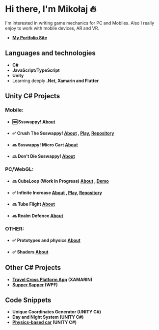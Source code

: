 # Hi there, I'm Mikołaj 🔥
I'm interested in writing game mechanics for PC and Mobiles. 
Also I really enjoy to work with mobile devices, AR and VR.
- **[My Portfolio Site](https://ikommm.github.io/Portfolio/index_en.html)**

## Languages and technologies
- **C#**
- **JavaScript/TypeScript**
- **Unity**
- Learning deeply **.Net, Xamarin and Flutter**

## Unity C# Projects
### Mobile:
- #### 🆕 Ssswappy! **[About](https://ikommm.github.io/Portfolio/articles/Art_10_en.html)**
- #### ✅ Crush The Ssswappy! **[About](https://ikommm.github.io/Portfolio/index_en.html)** , **[Play](https://drive.google.com/drive/folders/1I5qUT03ACj1hvQ-FpXlPjzKRvdNzUGPy?usp=sharing)**, **[Repository](https://github.com/IKOMMM/CrushTheSsswappy)** 
- #### 🔜 Ssswappy! Micro Cart **[About](https://ikommm.github.io/Portfolio/index_en.html)**
- #### 🔜 Don't Die Ssswappy!  **[About](https://ikommm.github.io/Portfolio/index_en.html)**
### PC/WebGL:
- #### 🔜 CubeLoop (Work In Progress) **[About](https://ikommm.github.io/Portfolio/articles/Art_01_en.html)** , **[Demo](https://drive.google.com/drive/folders/1_O_Lf_jmAKofTPjilSvhCzgRSD0pHDvE)**
- #### ✅ Infinite Increase **[About](https://ikommm.github.io/Portfolio/articles/Art_12_en.html)** , **[Play](https://ikommm.github.io/Infinite_Increase_Build/)**, **[Repository](https://github.com/IKOMMM/Infinite_Increase)** 
- #### 🔜 Tube Flight **[About](https://ikommm.github.io/Portfolio/articles/Art_12_en.html)**
- #### 🔜 Realm Defence  **[About](https://ikommm.github.io/Portfolio/articles/Art_12_en.html)**
### OTHER:
- #### ✅ Prototypes and physics **[About](https://ikommm.github.io/Portfolio/articles/Art_20_en.html)**
- #### ✅ Shaders **[About](https://ikommm.github.io/Portfolio/articles/Art_21_en.html)**

## Other C# Projects
- **[Travel Cross Platform App](https://github.com/IKOMMM/Travel_Cross_Platform_App) (XAMARIN)**
- **[Supper Sapper](https://github.com/IKOMMM/Supper_Sapper_WPF) (WPF)**

## Code Snippets
- **Unique Coordinates Generator (UNITY C#)**
- **Day and Night System (UNITY C#)**
- **[Physics-based car](https://github.com/IKOMMM/CarControllerPrototype_UNITY) (UNITY C#)** 

